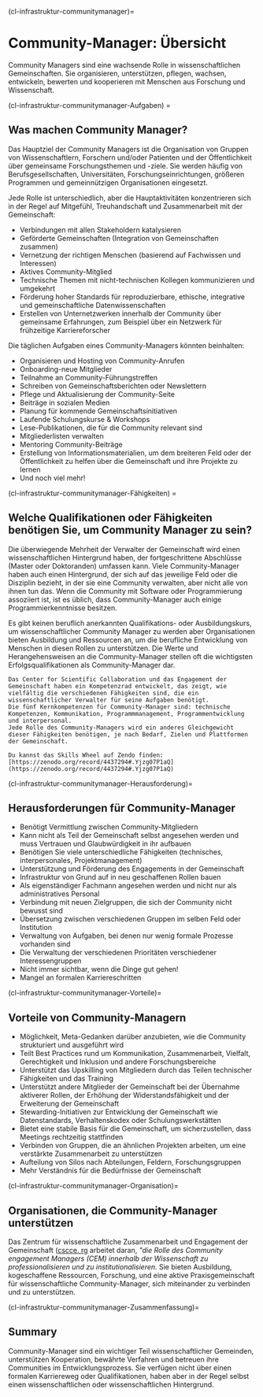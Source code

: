 (cl-infrastruktur-communitymanager)=
# Community-Manager: Übersicht

Community Managers sind eine wachsende Rolle in wissenschaftlichen Gemeinschaften. Sie organisieren, unterstützen, pflegen, wachsen, entwickeln, bewerten und kooperieren mit Menschen aus Forschung und Wissenschaft.

(cl-infrastruktur-communitymanager-Aufgaben) =
## Was machen Community Manager?

Das Hauptziel der Community Managers ist die Organisation von Gruppen von Wissenschaftlern, Forschern und/oder Patienten und der Öffentlichkeit über gemeinsame Forschungsthemen und -ziele. Sie werden häufig von Berufsgesellschaften, Universitäten, Forschungseinrichtungen, größeren Programmen und gemeinnützigen Organisationen eingesetzt.

Jede Rolle ist unterschiedlich, aber die Hauptaktivitäten konzentrieren sich in der Regel auf Mitgefühl, Treuhandschaft und Zusammenarbeit mit der Gemeinschaft:
* Verbindungen mit allen Stakeholdern katalysieren
* Geförderte Gemeinschaften (Integration von Gemeinschaften zusammen)
* Vernetzung der richtigen Menschen (basierend auf Fachwissen und Interessen)
* Aktives Community-Mitglied
* Technische Themen mit nicht-technischen Kollegen kommunizieren und umgekehrt
* Förderung hoher Standards für reproduzierbare, ethische, integrative und gemeinschaftliche Datenwissenschaften
* Erstellen von Unternetzwerken innerhalb der Community über gemeinsame Erfahrungen, zum Beispiel über ein Netzwerk für frühzeitige Karriereforscher

Die täglichen Aufgaben eines Community-Managers könnten beinhalten:
* Organisieren und Hosting von Community-Anrufen
* Onboarding-neue Mitglieder
* Teilnahme an Community-Führungstreffen
* Schreiben von Gemeinschaftsberichten oder Newslettern
* Pflege und Aktualisierung der Community-Seite
* Beiträge in sozialen Medien
* Planung für kommende Gemeinschaftsinitiativen
* Laufende Schulungskurse & Workshops
* Lese-Publikationen, die für die Community relevant sind
* Mitgliederlisten verwalten
* Mentoring Community-Beiträge
* Erstellung von Informationsmaterialien, um dem breiteren Feld oder der Öffentlichkeit zu helfen über die Gemeinschaft und ihre Projekte zu lernen
* Und noch viel mehr!

(cl-infrastruktur-communitymanager-Fähigkeiten) =
## Welche Qualifikationen oder Fähigkeiten benötigen Sie, um Community Manager zu sein?
Die überwiegende Mehrheit der Verwalter der Gemeinschaft wird einen wissenschaftlichen Hintergrund haben, der fortgeschrittene Abschlüsse (Master oder Doktoranden) umfassen kann. Viele Community-Manager haben auch einen Hintergrund, der sich auf das jeweilige Feld oder die Disziplin bezieht, in der sie eine Community verwalten, aber nicht alle von ihnen tun das. Wenn die Community mit Software oder Programmierung assoziiert ist, ist es üblich, dass Community-Manager auch einige Programmierkenntnisse besitzen.

Es gibt keinen beruflich anerkannten Qualifikations- oder Ausbildungskurs, um wissenschaftlicher Community Manager zu werden aber Organisationen bieten Ausbildung und Ressourcen an, um die berufliche Entwicklung von Menschen in diesen Rollen zu unterstützen. Die Werte und Herangehensweisen an die Community-Manager stellen oft die wichtigsten Erfolgsqualifikationen als Community-Manager dar.

```{admonition} CSCCE Skills Wheel - Five Core Competancies 
Das Center for Scientific Collaboration und das Engagement der Gemeinschaft haben ein Kompetenzrad entwickelt, das zeigt, wie vielfältig die verschiedenen Fähigkeiten sind, die ein wissenschaftlicher Verwalter für seine Aufgaben benötigt. 
Die fünf Kernkompetenzen für Community-Manager sind: technische Kompetenzen, Kommunikation, Programmmanagement, Programmentwicklung und interpersonal. 
Jede Rolle des Community-Managers wird ein anderes Gleichgewicht dieser Fähigkeiten benötigen, je nach Bedarf, Zielen und Plattformen der Gemeinschaft. 

Du kannst das Skills Wheel auf Zendo finden: [https://zenodo.org/record/4437294#.Yjzg07P1aQ](https://zenodo.org/record/4437294#.Yjzg07P1aQ)
```

(cl-infrastruktur-communitymanager-Herausforderung)=
## Herausforderungen für Community-Manager
* Benötigt Vermittlung zwischen Community-Mitgliedern
* Kann nicht als Teil der Gemeinschaft selbst angesehen werden und muss Vertrauen und Glaubwürdigkeit in ihr aufbauen
* Benötigen Sie viele unterschiedliche Fähigkeiten (technisches, interpersonales, Projektmanagement)
* Unterstützung und Förderung des Engagements in der Gemeinschaft
* Infrastruktur von Grund auf in neu geschaffenen Rollen bauen
* Als eigenständiger Fachmann angesehen werden und nicht nur als administratives Personal
* Verbindung mit neuen Zielgruppen, die sich der Community nicht bewusst sind
* Übersetzung zwischen verschiedenen Gruppen im selben Feld oder Institution
* Verwaltung von Aufgaben, bei denen nur wenig formale Prozesse vorhanden sind
* Die Verwaltung der verschiedenen Prioritäten verschiedener Interessengruppen
* Nicht immer sichtbar, wenn die Dinge gut gehen!
* Mangel an formalen Karriereschritten

(cl-infrastruktur-communitymanager-Vorteile)=
## Vorteile von Community-Managern
* Möglichkeit, Meta-Gedanken darüber anzubieten, wie die Community strukturiert und ausgeführt wird
* Teilt Best Practices rund um Kommunikation, Zusammenarbeit, Vielfalt, Gerechtigkeit und Inklusion und andere Forschungsbereiche
* Unterstützt das Upskilling von Mitgliedern durch das Teilen technischer Fähigkeiten und das Training
* Unterstützt andere Mitglieder der Gemeinschaft bei der Übernahme aktiverer Rollen, der Erhöhung der Widerstandsfähigkeit und der Erweiterung der Gemeinschaft
* Stewarding-Initiativen zur Entwicklung der Gemeinschaft wie Datenstandards, Verhaltenskodex oder Schulungswerkstätten
* Bietet eine stabile Basis für die Gemeinschaft, um sicherzustellen, dass Meetings rechtzeitig stattfinden
* Verbinden von Gruppen, die an ähnlichen Projekten arbeiten, um eine verstärkte Zusammenarbeit zu unterstützen
* Aufteilung von Silos nach Abteilungen, Feldern, Forschungsgruppen
* Mehr Verständnis für die Bedürfnisse der Gemeinschaft


(cl-infrastruktur-communitymanager-Organisation)=
## Organisationen, die Community-Manager unterstützen
Das Zentrum für wissenschaftliche Zusammenarbeit und Engagement der Gemeinschaft ([cscce. rg](https://www.cscce.org/) arbeitet daran, _"die Rolle des Community engagement Managers (CEM) innerhalb der Wissenschaft zu professionalisieren und zu institutionalisieren._ Sie bieten Ausbildung, kogeschaffene Ressourcen, Forschung, und eine aktive Praxisgemeinschaft für wissenschaftliche Community-Manager, sich miteinander zu verbinden und zu unterstützen.

(cl-infrastruktur-communitymanager-Zusammenfassung)=
## Summary
Community-Manager sind ein wichtiger Teil wissenschaftlicher Gemeinden, unterstützen Kooperation, bewährte Verfahren und betreuen ihre Communities im Entwicklungsprozess. Sie verfügen nicht über einen formalen Karriereweg oder Qualifikationen, haben aber in der Regel selbst einen wissenschaftlichen oder wissenschaftlichen Hintergrund. 

